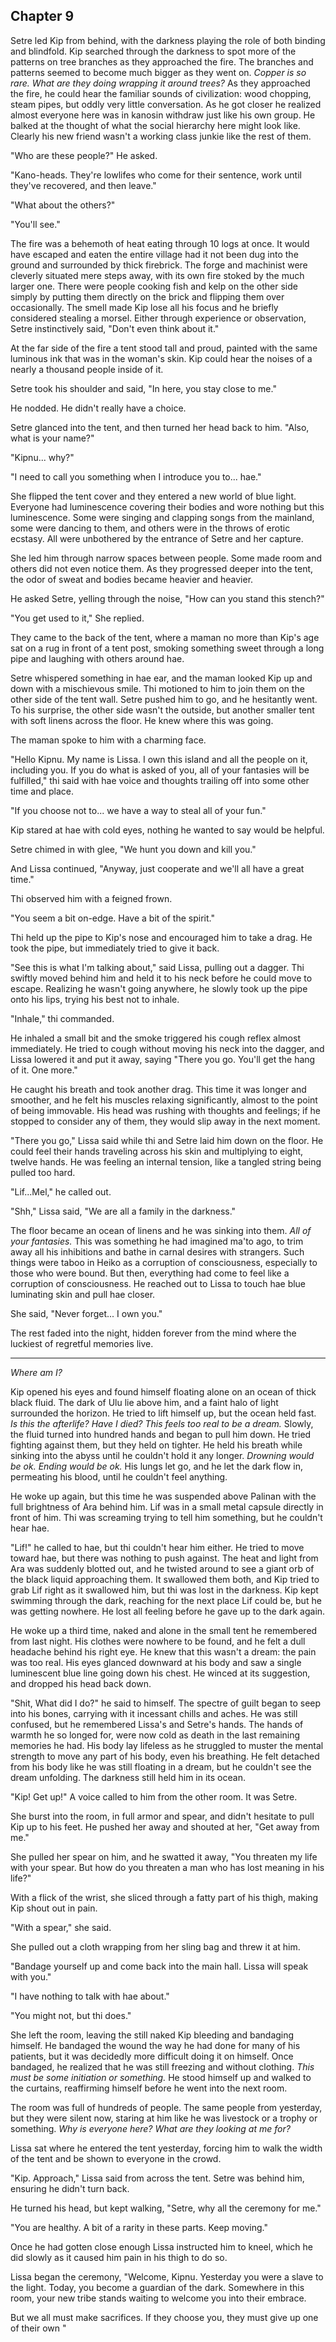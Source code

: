 

## Chapter 9


Setre led Kip from behind, with the darkness playing the role of both binding and blindfold. Kip searched through the darkness to spot more of the patterns on tree branches as they approached the fire. The branches and patterns seemed to become much bigger as they went on. *Copper is so rare. What are they doing wrapping it around trees?* As they approached the fire, he could hear the familiar sounds of civilization: wood chopping, steam pipes, but oddly very little conversation. As he got closer he realized almost everyone here was in kanosin withdraw just like his own group. He balked at the thought of what the social hierarchy here might look like. Clearly his new friend wasn't a working class junkie like the rest of them.

"Who are these people?" He asked.

"Kano-heads. They're lowlifes who come for their sentence, work until they've recovered, and then leave."

"What about the others?"

"You'll see."

The fire was a behemoth of heat eating through 10 logs at once. It would have escaped and eaten the entire village had it not been dug into the ground and surrounded by thick firebrick. The forge and machinist were cleverly situated mere steps away, with its own fire stoked by the much larger one. There were people cooking fish and kelp on the other side simply by putting them directly on the brick and flipping them over occasionally. The smell made Kip lose all his focus and he briefly considered stealing a morsel. Either through experience or observation, Setre instinctively said, "Don't even think about it."

At the far side of the fire a tent stood tall and proud, painted with the same luminous ink that was in the woman's skin. Kip could hear the noises of a nearly a thousand people inside of it.

Setre took his shoulder and said, "In here, you stay close to me."

He nodded. He didn't really have a choice.

Setre glanced into the tent, and then turned her head back to him. "Also, what is your name?"

"Kipnu... why?"

"I need to call you something when I introduce you to... hae."

She flipped the tent cover and they entered a new world of blue light. Everyone had luminescence covering their bodies and wore nothing but this luminescence. Some were singing and clapping songs from the mainland, some were dancing to them, and others were in the throws of erotic ecstasy. All were unbothered by the entrance of Setre and her capture.

She led him through narrow spaces between people. Some made room and others did not even notice them. As they progressed deeper into the tent, the odor of sweat and bodies became heavier and heavier.

He asked Setre, yelling through the noise, "How can you stand this stench?"

"You get used to it," She replied.

They came to the back of the tent, where a maman no more than Kip's age sat on a rug in front of a tent post, smoking something sweet through a long pipe and laughing with others around hae.

Setre whispered something in hae ear, and the maman looked Kip up and down with a mischievous smile. Thi motioned to him to join them on the other side of the tent wall. Setre pushed him to go, and he hesitantly went. To his surprise, the other side wasn't the outside, but another smaller tent with soft linens across the floor. He knew where this was going.

The maman spoke to him with a charming face.

"Hello Kipnu. My name is Lissa. I own this island and all the people on it, including you. If you do what is asked of you, all of your fantasies will be fulfilled," thi said with hae voice and thoughts trailing off into some other time and place.

"If you choose not to... we have a way to steal all of your fun."

Kip stared at hae with cold eyes, nothing he wanted to say would be helpful.

Setre chimed in with glee, "We hunt you down and kill you."

And Lissa continued, "Anyway, just cooperate and we'll all have a great time."

Thi observed him with a feigned frown.

"You seem a bit on-edge. Have a bit of the spirit."

Thi held up the pipe to Kip's nose and encouraged him to take a drag. He took the pipe, but immediately tried to give it back.

"See this is what I'm talking about," said Lissa, pulling out a dagger. Thi swiftly moved behind him and held it to his neck before he could move to escape. Realizing he wasn't going anywhere, he slowly took up the pipe onto his lips, trying his best not to inhale.

"Inhale," thi commanded.

He inhaled a small bit and the smoke triggered his cough reflex almost immediately. He tried to cough without moving his neck into the dagger, and Lissa lowered it and put it away, saying "There you go. You'll get the hang of it. One more."

He caught his breath and took another drag. This time it was longer and smoother, and he felt his muscles relaxing significantly, almost to the point of being immovable. His head was rushing with thoughts and feelings; if he stopped to consider any of them, they would slip away in the next moment.

"There you go," Lissa said while thi and Setre laid him down on the floor. He could feel their hands traveling across his skin and multiplying to eight, twelve hands. He was feeling an internal tension, like a tangled string being pulled too hard.

"Lif...Mel," he called out.

"Shh," Lissa said, "We are all a family in the darkness."

The floor became an ocean of linens and he was sinking into them. *All of your fantasies.* This was something he had imagined ma'to ago, to trim away all his inhibitions and bathe in carnal desires with strangers. Such things were taboo in Heiko as a corruption of consciousness, especially to those who were bound. But then, everything had come to feel like a corruption of consciousness. He reached out to Lissa to touch hae blue luminating skin and pull hae closer.

She said, "Never forget... I own you."

The rest faded into the night, hidden forever from the mind where the luckiest of regretful memories live.

---

*Where am I?*

Kip opened his eyes and found himself floating alone on an ocean of thick black fluid. The dark of Ulu lie above him, and a faint halo of light surrounded the horizon. He tried to lift himself up, but the ocean held fast. *Is this the afterlife? Have I died? This feels too real to be a dream.* Slowly, the fluid turned into hundred hands and began to pull him down. He tried fighting against them, but they held on tighter. He held his breath while sinking into the abyss until he couldn't hold it any longer. *Drowning would be ok. Ending would be ok.* His lungs let go, and he let the dark flow in, permeating his blood, until he couldn't feel anything.

He woke up again, but this time he was suspended above Palinan with the full brightness of Ara behind him. Lif was in a small metal capsule directly in front of him. Thi was screaming trying to tell him something, but he couldn't hear hae.

"Lif!" he called to hae, but thi couldn't hear him either. He tried to move toward hae, but there was nothing to push against. The heat and light from Ara was suddenly blotted out, and he twisted around to see a giant orb of the black liquid approaching them. It swallowed them both, and Kip tried to grab Lif right as it swallowed him, but thi was lost in the darkness. Kip kept swimming through the dark, reaching for the next place Lif could be, but he was getting nowhere. He lost all feeling before he gave up to the dark again.

He woke up a third time, naked and alone in the small tent he remembered from last night. His clothes were nowhere to be found, and he felt a dull headache behind his right eye. He knew that this wasn't a dream: the pain was too real. His eyes glanced downward at his body and saw a single luminescent blue line going down his chest. He winced at its suggestion, and dropped his head back down.

"Shit, What did I do?" he said to himself. The spectre of guilt began to seep into his bones, carrying with it incessant chills and aches. He was still confused, but he remembered Lissa's and Setre's hands. The hands of warmth he so longed for, were now cold as death in the last remaining memories he had. His body lay lifeless as he struggled to muster the mental strength to move any part of his body, even his breathing. He felt detached from his body like he was still floating in a dream, but he couldn't see the dream unfolding. The darkness still held him in its ocean.

"Kip! Get up!" A voice called to him from the other room. It was Setre.

She burst into the room, in full armor and spear, and didn't hesitate to pull Kip up to his feet. He pushed her away and shouted at her, "Get away from me."

She pulled her spear on him, and he swatted it away, "You threaten my life with your spear. But how do you threaten a man who has lost meaning in his life?"

With a flick of the wrist, she sliced through a fatty part of his thigh, making Kip shout out in pain.

"With a spear," she said.

She pulled out a cloth wrapping from her sling bag and threw it at him.

"Bandage yourself up and come back into the main hall. Lissa will speak with you."

"I have nothing to talk with hae about."

"You might not, but thi does."

She left the room, leaving the still naked Kip bleeding and bandaging himself. He bandaged the wound the way he had done for many of his patients, but it was decidedly more difficult doing it on himself. Once bandaged, he realized that he was still freezing and without clothing. *This must be some initiation or something.* He stood himself up and walked to the curtains, reaffirming himself before he went into the next room.

The room was full of hundreds of people. The same people from yesterday, but they were silent now, staring at him like he was livestock or a trophy or something. *Why is everyone here? What are they looking at me for?*

Lissa sat where he entered the tent yesterday, forcing him to walk the width of the tent and be shown to everyone in the crowd.

"Kip. Approach," Lissa said from across the tent. Setre was behind him, ensuring he didn't turn back.

He turned his head, but kept walking, "Setre, why all the ceremony for me."

"You are healthy. A bit of a rarity in these parts. Keep moving."

Once he had gotten close enough Lissa instructed him to kneel, which he did slowly as it caused him pain in his thigh to do so.

Lissa began the ceremony, "Welcome, Kipnu. Yesterday you were a slave to the light. Today, you become a guardian of the dark. Somewhere in this room, your new tribe stands waiting to welcome you into their embrace.

<!--
SHIT DO I KILL CAS OR NOT?
There doesn't seem to be much justification for a sacrificial society, but Lissa is also like batshit psychopathic.
Sacrifice can be used to control population in times of hunger. There is no hunger here...
Also used in religion. No religion to speak of...
-->
But we all must make sacrifices. If they choose you, they must give up one of their own "
